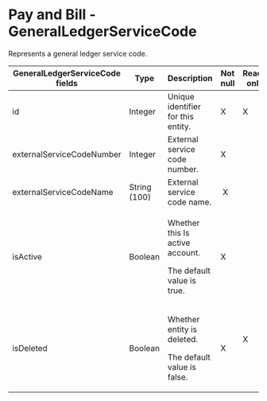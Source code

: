 # Pay and Bill - GeneralLedgerServiceCode

Represents a general ledger service code.

<table>
<colgroup>
<col width="20%" />
<col width="20%" />
<col width="20%" />
<col width="20%" />
<col width="20%" />
</colgroup>
<thead>
<tr class="header">
<th>GeneralLedgerServiceCode fields</th>
<th>Type</th>
<th>Description</th>
<th>Not null</th>
<th>Read-only</th>
</tr>
</thead>
<tbody>
<tr class="odd">
<td>id</td>
<td>Integer</td>
<td>Unique identifier for this entity.</td>
<td>X</td>
<td>X</td>
</tr>
<tr class="even">
<td><span>externalServiceCodeNumber</span></td>
<td><span>Integer</span></td>
<td><span>External service code number.</span></td>
<td>X</td>
<td> </td>
</tr>
<tr class="odd">
<td><span>externalServiceCodeName</span></td>
<td>String (100)</td>
<td><span>External service code name.</span></td>
<td> X</td>
<td> </td>
</tr>
<tr class="even">
<td><span>isActive</span></td>
<td><span>Boolean</span></td>
<td><p>Whether this Is active account.</p>
<p>The default value is true.</p></td>
<td><span>X</span></td>
<td> </td>
</tr>
<tr class="odd">
<td><span>isDeleted</span></td>
<td><span>Boolean</span></td>
<td><p>Whether entity is deleted.</p>
<p>The default value is false.</p></td>
<td>X</td>
<td><p>X</p>
<p> </p></td>
</tr>
</tbody>
</table>


